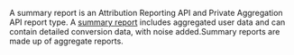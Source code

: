 A summary report is an Attribution Reporting API and Private Aggregation API report type. A [summary
report](/docs/privacy-sandbox/attribution-reporting/summary-reports/) includes aggregated user data and can contain detailed conversion data, with noise added.Summary reports are made up of aggregate reports.